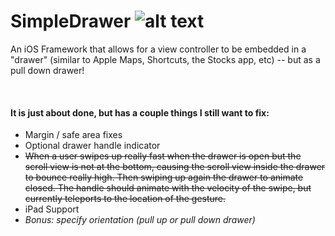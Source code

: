# SimpleDrawer ![alt text](https://travis-ci.com/jangelsb/SimpleDrawer.svg?branch=master "TravisCI `master` Build Status")

An iOS Framework that allows for a view controller to be embedded in a "drawer" (similar to Apple Maps, Shortcuts, the Stocks app, etc) -- but as a pull down drawer!

<br>

#### It is just about done, but has a couple things I still want to fix:
* Margin / safe area fixes
* Optional drawer handle indicator
* ~~When a user swipes up really fast when the drawer is open but the scroll view is not at the bottom, causing the scroll view inside the drawer to bounce really high. Then swiping up again the drawer to animate closed. The handle should animate with the velocity of the swipe, but currently teleports to the location of the gesture.~~
* iPad Support
* *Bonus: specify orientation (pull up or pull down drawer)*

